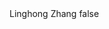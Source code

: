 <?xml version="1.0" encoding="UTF-8"?>
<CustomMetadata xmlns="http://soap.sforce.com/2006/04/metadata">
    <label>Linghong Zhang</label>
    <protected>false</protected>
</CustomMetadata>
